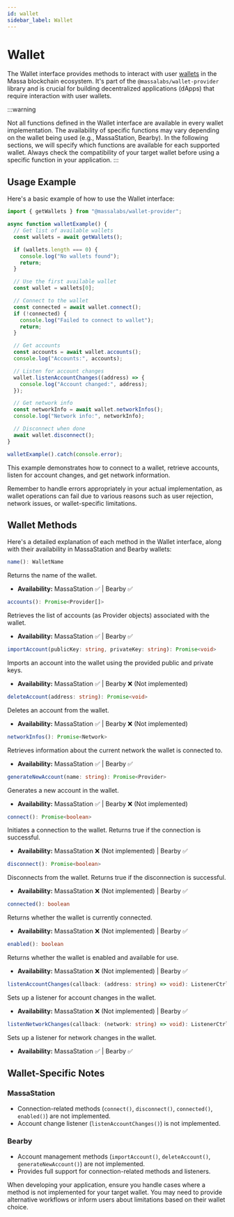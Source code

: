 ```yaml
---
id: wallet
sidebar_label: Wallet
---
```


# Wallet

The Wallet interface provides methods to interact with user [wallets](/docs/build/wallet/intro) in the Massa blockchain ecosystem. It's part of the `@massalabs/wallet-provider` library and is crucial for building decentralized applications (dApps) that require interaction with user wallets.

:::warning

Not all functions defined in the Wallet interface are available in every wallet implementation. The availability of specific functions may vary depending on the wallet being used (e.g., MassaStation, Bearby). In the following sections, we will specify which functions are available for each supported wallet. Always check the compatibility of your target wallet before using a specific function in your application.
:::

## Usage Example

Here's a basic example of how to use the Wallet interface:

```typescript
import { getWallets } from "@massalabs/wallet-provider";

async function walletExample() {
  // Get list of available wallets
  const wallets = await getWallets();

  if (wallets.length === 0) {
    console.log("No wallets found");
    return;
  }

  // Use the first available wallet
  const wallet = wallets[0];

  // Connect to the wallet
  const connected = await wallet.connect();
  if (!connected) {
    console.log("Failed to connect to wallet");
    return;
  }

  // Get accounts
  const accounts = await wallet.accounts();
  console.log("Accounts:", accounts);

  // Listen for account changes
  wallet.listenAccountChanges((address) => {
    console.log("Account changed:", address);
  });

  // Get network info
  const networkInfo = await wallet.networkInfos();
  console.log("Network info:", networkInfo);

  // Disconnect when done
  await wallet.disconnect();
}

walletExample().catch(console.error);
```

This example demonstrates how to connect to a wallet, retrieve accounts, listen for account changes, and get network information.

Remember to handle errors appropriately in your actual implementation, as wallet operations can fail due to various reasons such as user rejection, network issues, or wallet-specific limitations.

## Wallet Methods

Here's a detailed explanation of each method in the Wallet interface, along with their availability in MassaStation and Bearby wallets:

```typescript
name(): WalletName
```

Returns the name of the wallet.

- **Availability:** MassaStation ✅ | Bearby ✅

```typescript
accounts(): Promise<Provider[]>
```

Retrieves the list of accounts (as Provider objects) associated with the wallet.

- **Availability:** MassaStation ✅ | Bearby ✅

```typescript
importAccount(publicKey: string, privateKey: string): Promise<void>
```

Imports an account into the wallet using the provided public and private keys.

- **Availability:** MassaStation ✅ | Bearby ❌ (Not implemented)

```typescript
deleteAccount(address: string): Promise<void>
```

Deletes an account from the wallet.

- **Availability:** MassaStation ✅ | Bearby ❌ (Not implemented)

```typescript
networkInfos(): Promise<Network>
```

Retrieves information about the current network the wallet is connected to.

- **Availability:** MassaStation ✅ | Bearby ✅

```typescript
generateNewAccount(name: string): Promise<Provider>
```

Generates a new account in the wallet.

- **Availability:** MassaStation ✅ | Bearby ❌ (Not implemented)

```typescript
connect(): Promise<boolean>
```

Initiates a connection to the wallet. Returns true if the connection is successful.

- **Availability:** MassaStation ❌ (Not implemented) | Bearby ✅

```typescript
disconnect(): Promise<boolean>
```

Disconnects from the wallet. Returns true if the disconnection is successful.

- **Availability:** MassaStation ❌ (Not implemented) | Bearby ✅

```typescript
connected(): boolean
```

Returns whether the wallet is currently connected.

- **Availability:** MassaStation ❌ (Not implemented) | Bearby ✅

```typescript
enabled(): boolean
```

Returns whether the wallet is enabled and available for use.

- **Availability:** MassaStation ❌ (Not implemented) | Bearby ✅

```typescript
listenAccountChanges(callback: (address: string) => void): ListenerCtrl | undefined
```

Sets up a listener for account changes in the wallet.

- **Availability:** MassaStation ❌ (Not implemented) | Bearby ✅

```typescript
listenNetworkChanges(callback: (network: string) => void): ListenerCtrl | undefined
```

Sets up a listener for network changes in the wallet.

- **Availability:** MassaStation ✅ | Bearby ✅

## Wallet-Specific Notes

### MassaStation

- Connection-related methods (`connect()`, `disconnect()`, `connected()`, `enabled()`) are not implemented.
- Account change listener (`listenAccountChanges()`) is not implemented.
<!-- TODO: Explain how to handle account changes in MassaStation. -->

### Bearby

- Account management methods (`importAccount()`, `deleteAccount()`, `generateNewAccount()`) are not implemented.
- Provides full support for connection-related methods and listeners.

When developing your application, ensure you handle cases where a method is not implemented for your target wallet. You may need to provide alternative workflows or inform users about limitations based on their wallet choice.
